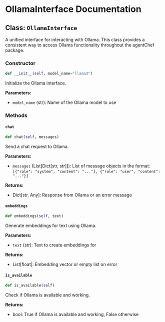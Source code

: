 # OllamaInterface Documentation

## Class: `OllamaInterface`

A unified interface for interacting with Ollama. This class provides a consistent way to access Ollama functionality throughout the agentChef package.

### Constructor

```python
def __init__(self, model_name="llama3")
```

Initialize the Ollama interface.

**Parameters:**
- `model_name` (str): Name of the Ollama model to use

### Methods

#### `chat`

```python
def chat(self, messages)
```

Send a chat request to Ollama.

**Parameters:**
- `messages` (List[Dict[str, str]]): List of message objects in the format:
  `[{"role": "system", "content": "..."}, {"role": "user", "content": "..."}]`

**Returns:**
- Dict[str, Any]: Response from Ollama or an error message

#### `embeddings`

```python
def embeddings(self, text)
```

Generate embeddings for text using Ollama.

**Parameters:**
- `text` (str): Text to create embeddings for

**Returns:**
- List[float]: Embedding vector or empty list on error

#### `is_available`

```python
def is_available(self)
```

Check if Ollama is available and working.

**Returns:**
- bool: True if Ollama is available and working, False otherwise
